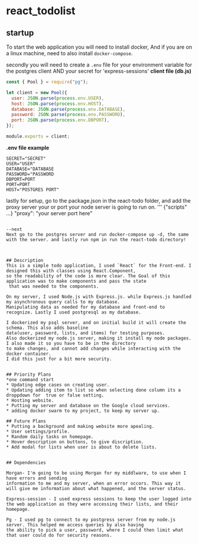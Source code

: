 # **react_todolist**

## **startup**

To start the web application you will need to install docker, And if you are on a linux machine, need to also install `docker-compose`.

secondly you will need to create a `.env` file for your environment variable for the postgres client AND your secret for 'express-sessions'
**client file (db.js)**

```js
const { Pool } = require("pg");

let client = new Pool({
  user: JSON.parse(process.env.USER),
  host: JSON.parse(process.env.HOST),
  database: JSON.parse(process.env.DATABASE),
  password: JSON.parse(process.env.PASSWORD),
  port: JSON.parse(process.env.DBPORT),
});

module.exports = client;

```
**.env file example**
```
SECRET="SECRET"
USER="USER"
DATABASE="DATABASE
PASSWORD="PASSWORD
DBPORT=PORT
PORT=PORT
HOST="POSTGRES PORT"
```

lastly for setup, go to the package.json in the react-todo folder, and add the proxy server your or port your node server is going to run on.
'''
 {"scripts" ...}
 "proxy": "your server port here"
```

--next 
Next go to the postgres server and run docker-compose up -d, the same with the server. and lastly run npm in run the react-todo directory!



## Description
This is a simple todo application, I used `React` for the Front-end. I designed this with classes using React.Component, 
so the readability of the code is more clear. The Goal of this application was to make components and pass the state
 that was needed to the components. 

On my server, I used Node.js with Express.js. while Express.js handled my asynchronous query calls to my database.
Manipulating data as needed for my database and front-end to recognize. Lastly I used postgresql as my database.

I dockerized my psql server, and on initial build it will create the schema. This also adds baseline
data(user, password, lists, and items) for testing purposes.
Also dockerized my node.js server, making it install my node packages. I also made it so you have to be in the directory
to make changes, and cannot add changes while interacting with the docker container. 
I did this just for a bit more security. 


## Priority Plans
*one command start
* Updating edge cases on creating user.
* Updating adding item to list so when selecting done column its a droppdown for  true or false setting.
* Hosting website.
* Putting my server and database on the Google cloud services.
* adding docker swarm to my project, to keep my server up.

## Future Plans
* Putting a background and making website more apealing.
* User settings/profile.
* Random daily tasks on homepage. 
* Hover description on buttons, to give discription.
* Add modal for lists when user is about to delete lists.


## Dependencies

Morgan- I'm going to be using Morgan for my middlware, to use when I have errors and sending
information to me and my server, when an error occors. This way it will give me information about what happened, and the server status.

Express-session - I used express sessions to keep the user logged into the web application as they were accessing their lists, and their homepage.
 
Pg - I used pg to connect to my postgress server from my node.js server. This helped me access queries by also having
the ability to pick a user, password, where I could then limit what that user could do for security reasons. 







